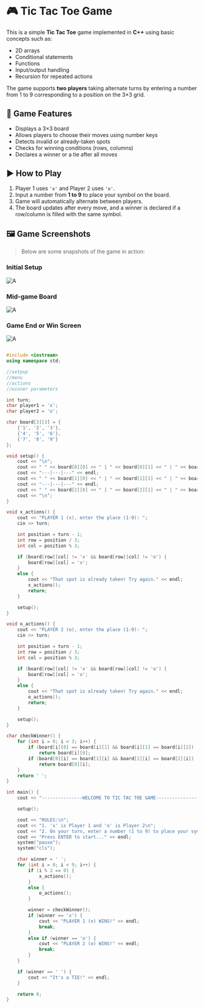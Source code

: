 # 🎮 Tic Tac Toe Game 

This is a simple **Tic Tac Toe** game implemented in **C++** using basic concepts such as:

- 2D arrays
- Conditional statements
- Functions
- Input/output handling
- Recursion for repeated actions

The game supports **two players** taking alternate turns by entering a number from 1 to 9 corresponding to a position on the 3×3 grid.

## 🧩 Game Features

- Displays a 3×3 board
- Allows players to choose their moves using number keys
- Detects invalid or already-taken spots
- Checks for winning conditions (rows, columns)
- Declares a winner or a tie after all moves

## ▶️ How to Play

1. Player 1 uses `'x'` and Player 2 uses `'o'`.
2. Input a number from **1 to 9** to place your symbol on the board.
3. Game will automatically alternate between players.
4. The board updates after every move, and a winner is declared if a row/column is filled with the same symbol.

## 🖼️ Game Screenshots

> Below are some snapshots of the game in action:

### Initial Setup
![A](/C++%20images/1.PNG)

### Mid-game Board
![A](/C++%20images/2.PNG)

### Game End or Win Screen
![A](/C++%20images/3.PNG)

```C++

#include <iostream>
using namespace std;

//setpup
//menu
//actions
//winner parameters

int turn;
char player1 = 'x';
char player2 = 'o';

char board[3][3] = {
    {'1', '2', '3'},
    {'4', '5', '6'},
    {'7', '8', '9'}
};

void setup() {
    cout << "\n";
    cout << " " << board[0][0] << " | " << board[0][1] << " | " << board[0][2] << endl;
    cout << "---|---|---" << endl;
    cout << " " << board[1][0] << " | " << board[1][1] << " | " << board[1][2] << endl;
    cout << "---|---|---" << endl;
    cout << " " << board[2][0] << " | " << board[2][1] << " | " << board[2][2] << endl;
    cout << "\n";
}

void x_actions() {
    cout << "PLAYER 1 (x), enter the place (1-9): ";
    cin >> turn;

    int position = turn - 1;  
    int row = position / 3;   
    int col = position % 3; 

    if (board[row][col] != 'x' && board[row][col] != 'o') {
        board[row][col] = 'x';
    }
    else {
        cout << "That spot is already taken! Try again." << endl;
        x_actions();
        return;
    }

    setup();
}

void o_actions() {
    cout << "PLAYER 2 (o), enter the place (1-9): ";
    cin >> turn;

    int position = turn - 1;
    int row = position / 3;
    int col = position % 3;

    if (board[row][col] != 'x' && board[row][col] != 'o') {
        board[row][col] = 'o';
    }
    else {
        cout << "That spot is already taken! Try again." << endl;
        o_actions();
        return;
    }

    setup();
}

char checkWinner() {
    for (int i = 0; i < 3; i++) {
        if (board[i][0] == board[i][1] && board[i][1] == board[i][2])
            return board[i][0];
        if (board[0][i] == board[1][i] && board[1][i] == board[2][i])
            return board[0][i];
    }
    return ' ';
}

int main() {
    cout << "---------------WELCOME TO TIC TAC TOE GAME-----------------\n" << endl;

    setup();

    cout << "RULES:\n";
    cout << "1. 'x' is Player 1 and 'o' is Player 2\n";
    cout << "2. On your turn, enter a number (1 to 9) to place your symbol\n";
    cout << "Press ENTER to start..." << endl;
    system("pause");
    system("cls");

    char winner = ' ';
    for (int i = 0; i < 9; i++) {
        if (i % 2 == 0) {
            x_actions();
        }
        else {
            o_actions();
        }

        winner = checkWinner();
        if (winner == 'x') {
            cout << "PLAYER 1 (x) WINS!" << endl;
            break;
        }
        else if (winner == 'o') {
            cout << "PLAYER 2 (o) WINS!" << endl;
            break;
        }
    }

    if (winner == ' ') {
        cout << "It's a TIE!" << endl;
    }

    return 0;
}


```


